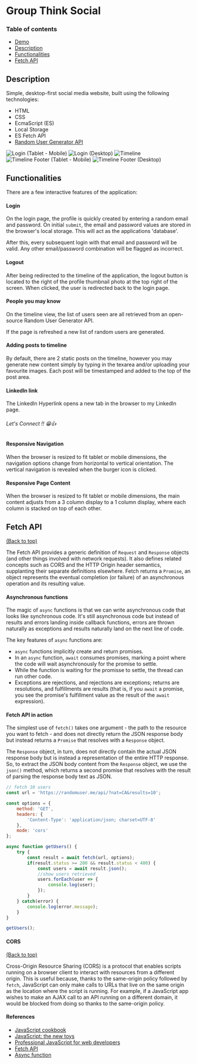 # Group Think Social

### Table of contents
- [Demo](https://moorebarrett-jodiann.github.io/group-think/)
- [Description](#description)
- [Functionalities](#functionalities)
- [Fetch API](#fetch-api)

## Description

Simple, desktop-first social media website, built using the following technologies:
- HTML
- CSS
- EcmaScript (ES)
- Local Storage
- ES Fetch API
- [Random User Generator API](https://randomuser.me/)

![Login (Tablet - Mobile)](./src/images/screenshots/login-mobile.png?raw=true "Login Screen (Tablet - Mobile)")
![Login (Desktop)](./src/images/screenshots/login.png?raw=true "Login Screen (Desktop)")
![Timeline](./src/images/screenshots/timeline.png?raw=true "Timeline")
![Timeline Footer (Tablet - Mobile)](./src/images/screenshots/footer-mobile.png?raw=true "Timeline Footer (Tablet - Mobile)")
![Timeline Footer (Desktop)](./src/images/screenshots/footer.png?raw=true "Timeline Footer (Desktop)")

## Functionalities

There are a few interactive features of the application:

#### Login

On the login page, the profile is quickly created by entering a random email and password. On initial `submit`, the email and password values are stored in the browser's local storage. This will act as the applications 'database'.

After this, every subsequent login with that email and password will be valid. Any other email/password combination will be flagged as incorrect.

#### Logout

After being redirected to the timeline of the application, the logout button is located to the right of the profile thumbnail photo at the top right of the screen. When clicked, the user is redirected back to the login page.

#### People you may know

On the timeline view, the list of users seen are all retrieved from an open-source Random User Generator API. 

If the page is refreshed a new list of random users are generated.

#### Adding posts to timeline

By default, there are 2 static posts on the timeline, however you may generate new content simply by typing in the texarea and/or uploading your favourite images. Each post will be timestamped and added to the top of the post area. 

#### LinkedIn link

The LinkedIn Hyperlink opens a new tab in the browser to my LinkedIn page. 
###### Let's Connect !! 😁👍 #####

#### Responsive Navigation

When the browser is resized to fit tablet or mobile dimensions, the navigation options change from horizontal to vertical orientation. The vertical navigation is revealed when the burger icon is clicked.

#### Responsive Page Content

When the browser is resized to fit tablet or mobile dimensions, the main content adjusts from a 3 column display to a 1 column display, where each column is stacked on top of each other.

## Fetch API

[(Back to top)](#table-of-contents)

The Fetch API provides a generic definition of ```Request``` and ```Response```
objects (and other things involved with network requests). It also defines
related concepts such as CORS and the HTTP Origin header semantics, supplanting
their separate definitions elsewhere. Fetch returns a ```Promise```, an object
represents the eventual completion (or failure) of an asynchronous operation
and its resulting value.

#### Asynchronous functions

The magic of ```async``` functions is that we can write asynchronous code that
looks like synchronous code. It's still asynchronous code but instead of
results and errors landing inside callback functions, errors are thrown
naturally as exceptions and results naturally land on the next line of code.

The key features of ```async``` functions are:

- ```async``` functions implicitly create and return promises.
- In an ```async``` function, ```await``` consumes promises, marking a point
  where the code will wait asynchronously for the promise to settle.
- While the function is waiting for the promisse to settle, the thread can run
  other code.
- Exceptions are rejections, and rejections are exceptions; returns are
  resolutions, and fulfillments are results (that is, if you ```await``` a
  promise, you see the promise's fulfillment value as the result of the ```await```
  expression).

#### Fetch API in action

The simplest use of ```fetch()``` takes one argument - the path to the resource
you want to fetch - and does not directly return the JSON response body but
instead returns a ```Promise``` that resolves with a ```Response``` object.

The ```Response``` object, in turn, does not directly contain the actual JSON
response body but is instead a representation of the entire HTTP response. So,
to extract the JSON body content from the ```Response``` object, we use the
```json()``` method, which returns a second promise that resolves with the
result of parsing the response body text as JSON.

```javascript
// fetch 10 users
const url = 'https://randomuser.me/api/?nat=CA&results=10';

const options = {
    method: 'GET',
    headers: {
        'Content-Type': 'application/json; charset=UTF-8'
    },
    mode: 'cors'
};

async function getUsers() {
    try {
        const result = await fetch(url, options);
        if(result.status >= 200 && result.status < 400) {
            const users = await result.json();
            //show users retrieved
            users.forEach(user => {
                console.log(user);
            });
        }
    } catch(error) {
        console.log(error.message);
    }
}

getUsers();
```

#### CORS

[(Back to top)](#table-of-contents)

Cross-Origin Resource Sharing (CORS) is a protocol that enables scripts running
on a browser client to interact with resources from a different origin. This is
useful because, thanks to the same-origin policy followed by ```fetch```,
JavaScript can only make calls to URLs that live on the same origin as the
location where the script is running. For example, if a JavaScript app wishes
to make an AJAX call to an API running on a different domain, it would be
blocked from doing so thanks to the same-origin policy.

#### References

- [JavaScript cookbook](https://www.oreilly.com/library/view/javascript-cookbook-3rd/9781492055747/)
- [JavaScript: the new toys](https://www.wiley.com/en-us/JavaScript:+The+New+Toys-p-9781119367963)
- [Professional JavaScript for web developers](https://www.wiley.com/en-us/Professional+JavaScript+for+Web+Developers%2C+4th+Edition-p-9781119366447)
- [Fetch API](https://developer.mozilla.org/en-US/docs/Web/API/Fetch_API)
- [Async function](https://developer.mozilla.org/en-US/docs/Web/JavaScript/Reference/Statements/async_function)

